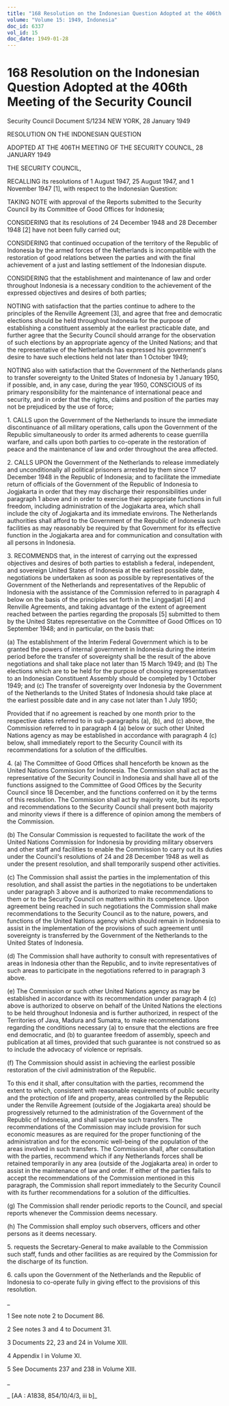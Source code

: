```yaml
---
title: "168 Resolution on the Indonesian Question Adopted at the 406th Meeting of the Security Council"
volume: "Volume 15: 1949, Indonesia"
doc_id: 6337
vol_id: 15
doc_date: 1949-01-28
---
```


# 168 Resolution on the Indonesian Question Adopted at the 406th Meeting of the Security Council

Security Council Document S/1234 NEW YORK, 28 January 1949

RESOLUTION ON THE INDONESIAN QUESTION

ADOPTED AT THE 406TH MEETING OF THE SECURITY COUNCIL, 28 JANUARY 1949

THE SECURITY COUNCIL,

RECALLING its resolutions of 1 August 1947, 25 August 1947, and 1 November 1947 [1], with respect to the Indonesian Question:

TAKING NOTE with approval of the Reports submitted to the Security Council by its Committee of Good Offices for Indonesia;

CONSIDERING that its resolutions of 24 December 1948 and 28 December 1948 [2] have not been fully carried out;

CONSIDERING that continued occupation of the territory of the Republic of Indonesia by the armed forces of the Netherlands is incompatible with the restoration of good relations between the parties and with the final achievement of a just and lasting settlement of the Indonesian dispute.

CONSIDERING that the establishment and maintenance of law and order throughout Indonesia is a necessary condition to the achievement of the expressed objectives and desires of both parties;

NOTING with satisfaction that the parties continue to adhere to the principles of the Renville Agreement [3], and agree that free and democratic elections should be held throughout Indonesia for the purpose of establishing a constituent assembly at the earliest practicable date, and further agree that the Security Council should arrange for the observation of such elections by an appropriate agency of the United Nations; and that the representative of the Netherlands has expressed his government's desire to have such elections held not later than 1 October 1949;

NOTING also with satisfaction that the Government of the Netherlands plans to transfer sovereignty to the United States of Indonesia by 1 January 1950, if possible, and, in any case, during the year 1950, CONSCIOUS of its primary responsibility for the maintenance of international peace and security, and in order that the rights, claims and position of the parties may not be prejudiced by the use of force;

1\. CALLS upon the Government of the Netherlands to insure the immediate discontinuance of all military operations, calls upon the Government of the Republic simultaneously to order its armed adherents to cease guerrilla warfare, and calls upon both parties to co-operate in the restoration of peace and the maintenance of law and order throughout the area affected.

2\. CALLS UPON the Government of the Netherlands to release immediately and unconditionally all political prisoners arrested by them since 17 December 1948 in the Republic of Indonesia; and to facilitate the immediate return of officials of the Government of the Republic of Indonesia to Jogjakarta in order that they may discharge their responsibilities under paragraph 1 above and in order to exercise their appropriate functions in full freedom, including administration of the Jogjakarta area, which shall include the city of Jogjakarta and its immediate environs. The Netherlands authorities shall afford to the Government of the Republic of Indonesia such facilities as may reasonably be required by that Government for its effective function in the Jogjakarta area and for communication and consultation with all persons in Indonesia.

3\. RECOMMENDS that, in the interest of carrying out the expressed objectives and desires of both parties to establish a federal, independent, and sovereign United States of Indonesia at the earliest possible date, negotiations be undertaken as soon as possible by representatives of the Government of the Netherlands and representatives of the Republic of Indonesia with the assistance of the Commission referred to in paragraph 4 below on the basis of the principles set forth in the Linggadjati [4] and Renville Agreements, and taking advantage of the extent of agreement reached between the parties regarding the proposals [5] submitted to them by the United States representative on the Committee of Good Offices on 10 September 1948; and in particular, on the basis that:

(a) The establishment of the Interim Federal Government which is to be granted the powers of internal government in Indonesia during the interim period before the transfer of sovereignty shall be the result of the above negotiations and shall take place not later than 15 March 1949; and (b) The elections which are to be held for the purpose of choosing representatives to an Indonesian Constituent Assembly should be completed by 1 October 1949; and (c) The transfer of sovereignty over Indonesia by the Government of the Netherlands to the United States of Indonesia should take place at the earliest possible date and in any case not later than 1 July 1950;

Provided that if no agreement is reached by one month prior to the respective dates referred to in sub-paragraphs (a), (b), and (c) above, the Commission referred to in paragraph 4 (a) below or such other United Nations agency as may be established in accordance with paragraph 4 (c) below, shall immediately report to the Security Council with its recommendations for a solution of the difficulties.

4\. (a) The Committee of Good Offices shall henceforth be known as the United Nations Commission for Indonesia. The Commission shall act as the representative of the Security Council in Indonesia and shall have all of the functions assigned to the Committee of Good Offices by the Security Council since 18 December, and the functions conferred on it by the terms of this resolution. The Commission shall act by majority vote, but its reports and recommendations to the Security Council shall present both majority and minority views if there is a difference of opinion among the members of the Commission.

(b) The Consular Commission is requested to facilitate the work of the United Nations Commission for Indonesia by providing military observers and other staff and facilities to enable the Commission to carry out its duties under the Council's resolutions of 24 and 28 December 1948 as well as under the present resolution, and shall temporarily suspend other activities.

(c) The Commission shall assist the parties in the implementation of this resolution, and shall assist the parties in the negotiations to be undertaken under paragraph 3 above and is authorized to make recommendations to them or to the Security Council on matters within its competence. Upon agreement being reached in such negotiations the Commission shall make recommendations to the Security Council as to the nature, powers, and functions of the United Nations agency which should remain in Indonesia to assist in the implementation of the provisions of such agreement until sovereignty is transferred by the Government of the Netherlands to the United States of Indonesia.

(d) The Commission shall have authority to consult with representatives of areas in Indonesia other than the Republic, and to invite representatives of such areas to participate in the negotiations referred to in paragraph 3 above.

(e) The Commission or such other United Nations agency as may be established in accordance with its recommendation under paragraph 4 (c) above is authorized to observe on behalf of the United Nations the elections to be held throughout Indonesia and is further authorized, in respect of the Territories of Java, Madura and Sumatra, to make recommendations regarding the conditions necessary (a) to ensure that the elections are free end democratic, and (b) to guarantee freedom of assembly, speech and publication at all times, provided that such guarantee is not construed so as to include the advocacy of violence or reprisals.

(f) The Commission should assist in achieving the earliest possible restoration of the civil administration of the Republic.

To this end it shall, after consultation with the parties, recommend the extent to which, consistent with reasonable requirements of public security and the protection of life and property, areas controlled by the Republic under the Renville Agreement (outside of the Jogjakarta area) should be progressively returned to the administration of the Government of the Republic of Indonesia, and shall supervise such transfers. The recommendations of the Commission may include provision for such economic measures as are required for the proper functioning of the administration and for the economic well-being of the population of the areas involved in such transfers. The Commission shall, after consultation with the parties, recommend which if any Netherlands forces shall be retained temporarily in any area (outside of the Jogjakarta area) in order to assist in the maintenance of law and order. If either of the parties fails to accept the recommendations of the Commission mentioned in this paragraph, the Commission shall report immediately to the Security Council with its further recommendations for a solution of the difficulties.

(g) The Commission shall render periodic reports to the Council, and special reports whenever the Commission deems necessary.

(h) The Commission shall employ such observers, officers and other persons as it deems necessary.

5\. requests the Secretary-General to make available to the Commission such staff, funds and other facilities as are required by the Commission for the discharge of its function.

6\. calls upon the Government of the Netherlands and the Republic of Indonesia to co-operate fully in giving effect to the provisions of this resolution.

_

1 See note note 2 to Document 86.

2 See notes 3 and 4 to Document 31.

3 Documents 22, 23 and 24 in Volume XIII.

4 Appendix I in Volume XI.

5 See Documents 237 and 238 in Volume XIII.

_

_ [AA : A1838, 854/10/4/3, iii b]_
